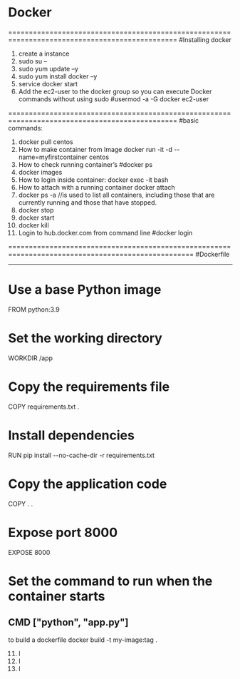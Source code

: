 # Docker

===============================================================================================
#Installing docker
1) create a instance
2) sudo su –
3) sudo yum update –y
4) sudo yum install docker –y
5) service docker start
6) Add the ec2-user to the docker group so you can execute Docker commands without using sudo
    #usermod -a -G docker ec2-user

===============================================================================================
#basic commands:
1) docker pull centos
2) How to make container from Image
   docker run -it -d --name=myfirstcontainer centos
3) How to check running container’s
   #docker ps
4) docker images
5) How to login inside container:
   docker exec -it <container-id> bash
6) How to attach with a running container
   docker attach <container-id>
7) docker ps -a //is used to list all containers, including those that are currently running and those that have stopped.
8) docker stop <container-id>
9) docker start <container-id>
10) docker kill <container-id>
11) Login to hub.docker.com from command line #docker login

===================================================================================================
#Dockerfile

----------------
# Use a base Python image
FROM python:3.9

# Set the working directory
WORKDIR /app

# Copy the requirements file
COPY requirements.txt .

# Install dependencies
RUN pip install --no-cache-dir -r requirements.txt

# Copy the application code
COPY . .

# Expose port 8000
EXPOSE 8000

# Set the command to run when the container starts
CMD ["python", "app.py"]
------------------------------------------------

to build a dockerfile 
docker build -t my-image:tag .


11) l
12) l
13) l



